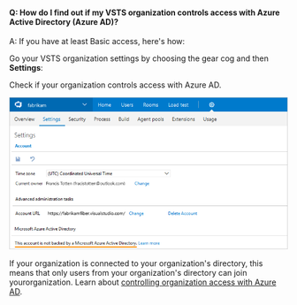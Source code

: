 #### Q:  How do I find out if my VSTS organization controls access with Azure Active Directory (Azure AD)?

A:	If you have at least Basic access, here's how:

Go your VSTS organization settings by choosing the gear cog and then **Settings**:

Check if your organization controls access with Azure AD.

![Go to Settings, check for a connected directory](_img/organization-check-connected-azure-ad-new-ui.png)

If your organization is connected to your organization's directory, 
this means that only users from your organization's directory can join yourorganization.
Learn about [controlling organization access with Azure AD](/vsts/organizations/accounts/add-users-to-aad). 
